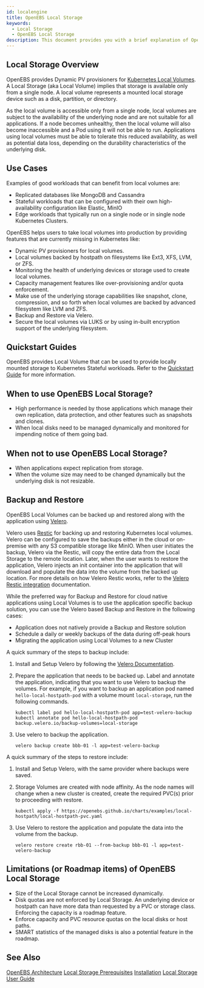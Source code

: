 ```yaml
---
id: localengine
title: OpenEBS Local Storage
keywords: 
  - Local Storage
  - OpenEBS Local Storage
description: This document provides you with a brief explanation of OpenEBS Local Storage, quick start guides, and when to use OpenEBS Local Storage, and when not to use OpenEBS Local Storage, and its limitations.
---
```


## Local Storage Overview

OpenEBS provides Dynamic PV provisioners for [Kubernetes Local Volumes](https://kubernetes.io/docs/concepts/storage/volumes/#local). A Local Storage (aka Local Volume) implies that storage is available only from a single node. A local volume represents a mounted local storage device such as a disk, partition, or directory. 

As the local volume is accessible only from a single node, local volumes are subject to the availability of the underlying node and are not suitable for all applications. If a node becomes unhealthy, then the local volume will also become inaccessible and a Pod using it will not be able to run. Applications using local volumes must be able to tolerate this reduced availability, as well as potential data loss, depending on the durability characteristics of the underlying disk.

## Use Cases

Examples of good workloads that can benefit from local volumes are: 

- Replicated databases like MongoDB and Cassandra
- Stateful workloads that can be configured with their own high-availability configuration like Elastic, MinIO 
- Edge workloads that typically run on a single node or in single node Kubernetes Clusters.

OpenEBS helps users to take local volumes into production by providing features that are currently missing in Kubernetes like:

- Dynamic PV provisioners for local volumes.
- Local volumes backed by hostpath on filesystems like Ext3, XFS, LVM, or ZFS.
- Monitoring the health of underlying devices or storage used to create local volumes. 
- Capacity management features like over-provisioning and/or quota enforcement. 
- Make use of the underlying storage capabilities like snapshot, clone, compression, and so forth when local volumes are backed by advanced filesystem like LVM and ZFS. 
- Backup and Restore via Velero. 
- Secure the local volumes via LUKS or by using in-built encryption support of the underlying filesystem.

## Quickstart Guides

OpenEBS provides Local Volume that can be used to provide locally mounted storage to Kubernetes Stateful workloads. Refer to the [Quickstart Guide](../../quickstart-guide/) for more information.

## When to use OpenEBS Local Storage?

- High performance is needed by those applications which manage their own replication, data protection, and other features such as snapshots and clones.
- When local disks need to be managed dynamically and monitored for impending notice of them going bad.

## When not to use OpenEBS Local Storage?

- When applications expect replication from storage.
- When the volume size may need to be changed dynamically but the underlying disk is not resizable. 

## Backup and Restore 

OpenEBS Local Volumes can be backed up and restored along with the application using [Velero](https://velero.io). 

Velero uses [Restic](https://github.com/restic/restic) for backing up and restoring Kubernetes local volumes. Velero can be configured to save the backups either in the cloud or on-premise with any S3 compatible storage like MinIO. When user initiates the backup, Velero via the Restic, will copy the entire data from the Local Storage to the remote location. Later, when the user wants to restore the application, Velero injects an init container into the application that will download and populate the data into the volume from the backed up location. For more details on how Velero Restic works, refer to the [Velero Restic integration](https://velero.io/docs/v1.3.2/restic/) documentation. 

While the preferred way for Backup and Restore for cloud native applications using Local Volumes is to use the application specific backup solution, you can use the Velero based Backup and Restore in the following cases:
- Application does not natively provide a Backup and Restore solution
- Schedule a daily or weekly backups of the data during off-peak hours
- Migrating the application using Local Volumes to a new Cluster 

A quick summary of the steps to backup include:

1. Install and Setup Velero by following the [Velero Documentation](https://velero.io/docs/).  

2. Prepare the application that needs to be backed up. Label and annotate the application, indicating that you want to use Velero to backup the volumes. For example, if you want to backup an application pod named `hello-local-hostpath-pod` with a volume mount `local-storage`, run the following commands. 
   
   ```
   kubectl label pod hello-local-hostpath-pod app=test-velero-backup
   kubectl annotate pod hello-local-hostpath-pod backup.velero.io/backup-volumes=local-storage
   ```
3. Use velero to backup the application. 
   ```
   velero backup create bbb-01 -l app=test-velero-backup
   ```

A quick summary of the steps to restore include:

1. Install and Setup Velero, with the same provider where backups were saved. 

2. Storage Volumes are created with node affinity. As the node names will change when a new cluster is created, create the required PVC(s) prior to proceeding with restore. 
   ```
   kubectl apply -f https://openebs.github.io/charts/examples/local-hostpath/local-hostpath-pvc.yaml
   ```
   
3. Use Velero to restore the application and populate the data into the volume from the backup. 
   ```
   velero restore create rbb-01 --from-backup bbb-01 -l app=test-velero-backup
   ```

## Limitations (or Roadmap items) of OpenEBS Local Storage

- Size of the Local Storage cannot be increased dynamically.
- Disk quotas are not enforced by Local Storage. An underlying device or hostpath can have more data than requested by a PVC or storage class. Enforcing the capacity is a roadmap feature.
- Enforce capacity and PVC resource quotas on the local disks or host paths.
- SMART statistics of the managed disks is also a potential feature in the roadmap.

## See Also

[OpenEBS Architecture](../architecture.md)
[Local Storage Prerequisites](../../user-guides/local-engine-user-guide/prerequisites.mdx)
[Installation](../../quickstart-guide/installation.md)
[Local Storage User Guide](../../user-guides/local-engine-user-guide/)

